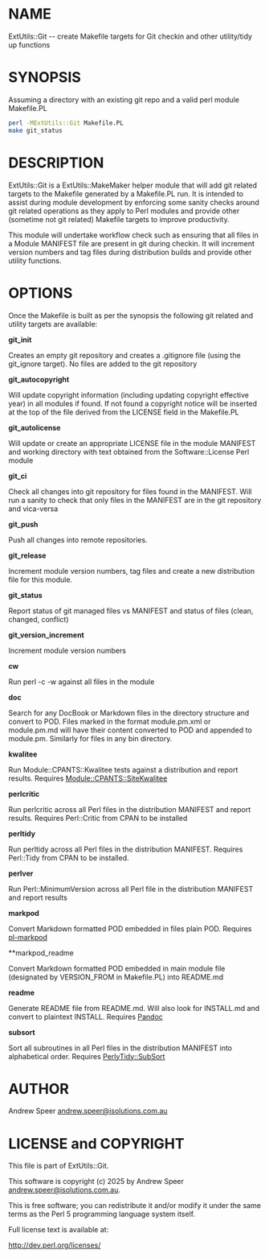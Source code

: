 
# NAME

ExtUtils::Git -- create Makefile targets for Git checkin and other utility/tidy up functions

# SYNOPSIS

Assuming a directory with an existing git repo and a valid perl module Makefile.PL

```bash
perl -MExtUtils::Git Makefile.PL
make git_status
```

# DESCRIPTION

ExtUtils::Git is a ExtUtils::MakeMaker helper module that will add git related targets to the
Makefile generated by a Makefile.PL run.  It is intended to assist during module development by
enforcing some sanity checks around git related operations as they apply to Perl modules and
provide other (sometime not git related) Makefile targets to improve productivity.

This module will undertake workflow check such as ensuring that all files in a Module MANIFEST file
are present in git during checkin.  It will increment version numbers and tag files during
distribution builds and provide other utility functions.

# OPTIONS

Once the Makefile is built as per the synopsis the following git related and utility targets are available:

**git_init**

Creates an empty git repository and creates a .gitignore file (using the git_ignore target). No files are added to the git repository

**git_autocopyright**

Will update copyright information (including updating copyright effective year) in all modules if found. If not found a copyright notice will be inserted at the top of the file derived from the LICENSE field in the Makefile.PL

**git_autolicense**

Will update or create an appropriate LICENSE file in the module MANIFEST and working directory with text obtained from the Software::License Perl module

**git_ci**

Check all changes into git repository for files found in the MANIFEST. Will run a sanity to check that only files in the MANIFEST are in the git repository and vica-versa

**git_push**

Push all changes into remote repositories.

**git_release**

Increment module version numbers, tag files and create a new distribution file for this module.

**git_status**

Report status of git managed files vs MANIFEST and status of files (clean, changed, conflict)

**git_version_increment**

Increment module version numbers

**cw**

Run perl -c -w against all files in the module

**doc**

Search for any DocBook or Markdown files in the directory structure and convert to POD. Files marked in the format module.pm.xml or module.pm.md will have their content converted to POD and appended to module.pm. Similarly for files in any bin directory.

**kwalitee**

Run Module::CPANTS::Kwalitee tests against a distribution and report results. Requires [Module::CPANTS::SiteKwalitee](https://github.com/cpants/Module-CPANTS-SiteKwalitee)

**perlcritic**

Run perlcritic across all Perl files in the distribution MANIFEST and report results. Requires
Perl::Critic from CPAN to be installed

**perltidy**

Run perltidy across all Perl files in the distribution MANIFEST. Requires Perl::Tidy from CPAN to
be installed.

**perlver**

Run Perl::MinimumVersion across all Perl file in the distribution MANIFEST and report results

**markpod**

Convert Markdown formatted POD embedded in files plain POD. Requires [pl-markpod](https://github.com/aspeer/pl-markpod)

**markpod_readme

Convert Markdown formatted POD embedded in main module file (designated by VERSION_FROM in
Makefile.PL) into README.md

**readme**

Generate README file from README.md. Will also look for INSTALL.md and convert to plaintext
INSTALL. Requires [Pandoc](https://pandoc.org)

**subsort**

Sort all subroutines in all Perl files in the distribution MANIFEST into alphabetical order.
Requires [PerlyTidy::SubSort](https://github.com/aspeer/pm-PerlTidy-SubSort)

# AUTHOR

Andrew Speer <andrew.speer@isolutions.com.au>

# LICENSE and COPYRIGHT

This file is part of ExtUtils::Git.

This software is copyright (c) 2025 by Andrew Speer <andrew.speer@isolutions.com.au>.

This is free software; you can redistribute it and/or modify it under
the same terms as the Perl 5 programming language system itself.

Full license text is available at:

<http://dev.perl.org/licenses/>